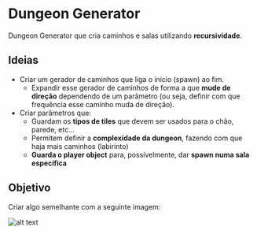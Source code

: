 # Dungeon Generator
Dungeon Generator que cria caminhos e salas utilizando **recursividade**.
## Ideias
- Criar um gerador de caminhos que liga o início (spawn) ao fim.
  - Expandir esse gerador de caminhos de forma a que **mude de direção** dependendo de um parâmetro (ou seja, definir com que frequência esse caminho muda de direção).
- Criar parâmetros que:
  - Guardam os **tipos de tiles** que devem ser usados para o chão, parede, etc...
  - Permitem definir a **complexidade da dungeon**, fazendo com que haja mais caminhos (labirinto)
  - **Guarda o player object** para, possívelmente, dar **spawn numa sala específica**
## Objetivo
Criar algo semelhante com a seguinte imagem:

![alt text](https://media.milanote.com/p/images/1JF6yS1p7Gd08o/5ff/imagem.png)
